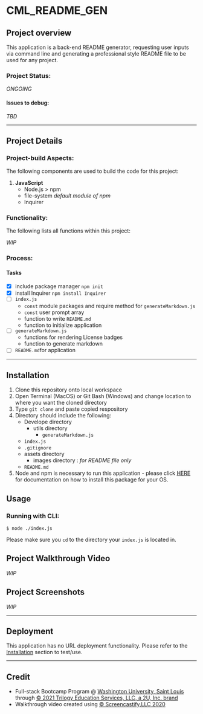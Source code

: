 # CML_README_GEN

## Project overview

This application is a back-end README generator, requesting user inputs via command line and generating a professional style README file to be used for any project.

### Project Status:

*ONGOING*

#### Issues to debug:

*TBD*

****

## Project Details

### Project-build Aspects:

The following components are used to build the code for this project:

1. **JavaScript**
    - Node.js > npm
    - file-system *default module of npm*
    - Inquirer

### Functionality:

The following lists all functions within this project:

*WIP*

### Process:
#### Tasks

* [x] include package manager `npm init`
* [x] install Inquirer `npm install Inquirer`
* [ ] `index.js`
    - `const` module packages and require method for `generateMarkdown.js`
    - `const` user prompt array
    - function to write `README.md`
    - function to initialize application
* [ ] `generateMarkdown.js`
    - functions for rendering License badges
    - function to generate markdown
* [ ] `README.md`for application

****

## Installation

1. Clone this repository onto local workspace
2. Open Terminal (MacOS) or Git Bash (Windows) and change location to where you want the cloned directory
3. Type `git clone` and paste copied respository
4. Directory should include the following:
    * Develope directory
        - utils directory
            * `generateMarkdown.js`
    * `index.js`
    * `.gitignore`
    * assets directory
        - images directory : *for README file only*
    * `README.md`
5. Node and npm is necessary to run this application - please click [HERE](https://docs.npmjs.com/downloading-and-installing-node-js-and-npm) for documentation on how to install this package for your OS.

## Usage

### Running with CLI:

```
$ node ./index.js
```

Please make sure you `cd` to the directory your `index.js` is located in.

## Project Walkthrough Video

*WIP*

## Project Screenshots

*WIP*

****

## Deployment

This application has no URL deployment functionality. Please refer to the [Installation](#Installation) section to test/use.

****

## Credit

* Full-stack Bootcamp Program @ [Washington University, Saint Louis](https://bootcamp.tlcenter.wustl.edu/) through [© 2021 Trilogy Education Services, LLC, a 2U, Inc. brand](https://www.trilogyed.com/)
* Walkthrough video created using [© Screencastify,LLC 2020](https://www.screencastify.com/)






